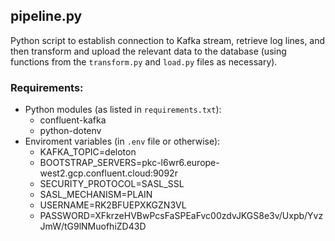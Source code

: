 ## pipeline.py
Python script to establish connection to Kafka stream, retrieve log lines, and then transform and upload the relevant data to the database (using functions from the `transform.py` and `load.py` files as necessary).

### Requirements:
 - Python modules (as listed in `requirements.txt`):
    - confluent-kafka
    - python-dotenv
 - Enviroment variables (in `.env` file or otherwise):
    - KAFKA_TOPIC=deloton
    - BOOTSTRAP_SERVERS=pkc-l6wr6.europe-west2.gcp.confluent.cloud:9092r
    - SECURITY_PROTOCOL=SASL_SSL
    - SASL_MECHANISM=PLAIN
    - USERNAME=RK2BFUEPXKGZN3VL
    - PASSWORD=XFkrzeHVBwPcsFaSPEaFvc00zdvJKGS8e3v/Uxpb/YvzJmW/tG9lNMuofhiZD43D